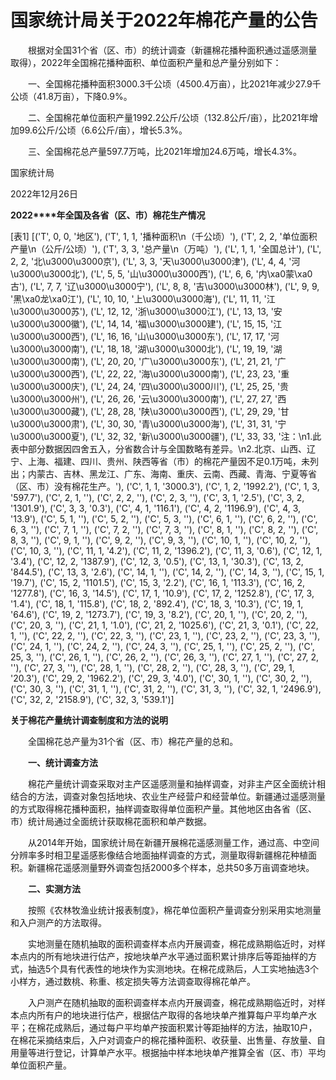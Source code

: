 # 国家统计局关于2022年棉花产量的公告

　　根据对全国31个省（区、市）的统计调查（新疆棉花播种面积通过遥感测量取得），2022年全国棉花播种面积、单位面积产量和总产量分别如下：

　　一、全国棉花播种面积3000.3千公顷（4500.4万亩），比2021年减少27.9千公顷（41.8万亩），下降0.9%。

　　二、全国棉花单位面积产量1992.2公斤/公顷（132.8公斤/亩），比2021年增加99.6公斤/公顷（6.6公斤/亩），增长5.3%。

　　三、全国棉花总产量597.7万吨，比2021年增加24.6万吨，增长4.3%。

国家统计局   

2022年12月26日

**2022****年全国及各省（区、市）棉花生产情况**

[表1]
[('T', 0, 0, '地区'), ('T', 1, 1, '播种面积\n（千公顷）'), ('T', 2, 2, '单位面积产量\n（公斤/公顷）'), ('T', 3, 3, '总产量\n（万吨）'), ('L', 1, 1, '全国总计'), ('L', 2, 2, '北\u3000\u3000京'), ('L', 3, 3, '天\u3000\u3000津'), ('L', 4, 4, '河\u3000\u3000北'), ('L', 5, 5, '山\u3000\u3000西'), ('L', 6, 6, '内\xa0蒙\xa0古'), ('L', 7, 7, '辽\u3000\u3000宁'), ('L', 8, 8, '吉\u3000\u3000林'), ('L', 9, 9, '黑\xa0龙\xa0江'), ('L', 10, 10, '上\u3000\u3000海'), ('L', 11, 11, '江\u3000\u3000苏'), ('L', 12, 12, '浙\u3000\u3000江'), ('L', 13, 13, '安\u3000\u3000徽'), ('L', 14, 14, '福\u3000\u3000建'), ('L', 15, 15, '江\u3000\u3000西'), ('L', 16, 16, '山\u3000\u3000东'), ('L', 17, 17, '河\u3000\u3000南'), ('L', 18, 18, '湖\u3000\u3000北'), ('L', 19, 19, '湖\u3000\u3000南'), ('L', 20, 20, '广\u3000\u3000东'), ('L', 21, 21, '广\u3000\u3000西'), ('L', 22, 22, '海\u3000\u3000南'), ('L', 23, 23, '重\u3000\u3000庆'), ('L', 24, 24, '四\u3000\u3000川'), ('L', 25, 25, '贵\u3000\u3000州'), ('L', 26, 26, '云\u3000\u3000南'), ('L', 27, 27, '西\u3000\u3000藏'), ('L', 28, 28, '陕\u3000\u3000西'), ('L', 29, 29, '甘\u3000\u3000肃'), ('L', 30, 30, '青\u3000\u3000海'), ('L', 31, 31, '宁\u3000\u3000夏'), ('L', 32, 32, '新\u3000\u3000疆'), ('L', 33, 33, '注：\n1.此表中部分数据因四舍五入，分省数合计与全国数略有差异。\n2.北京、山西、辽宁、上海、福建、四川、贵州、陕西等省（市）的棉花产量因不足0.1万吨，未列出；内蒙古、吉林、黑龙江、广东、海南、重庆、云南、西藏、青海、宁夏等省（区、市）没有棉花生产。'), ('C', 1, 1, '3000.3'), ('C', 1, 2, '1992.2'), ('C', 1, 3, '597.7'), ('C', 2, 1, ''), ('C', 2, 2, ''), ('C', 2, 3, ''), ('C', 3, 1, '2.5'), ('C', 3, 2, '1301.9'), ('C', 3, 3, '0.3'), ('C', 4, 1, '116.1'), ('C', 4, 2, '1196.9'), ('C', 4, 3, '13.9'), ('C', 5, 1, ''), ('C', 5, 2, ''), ('C', 5, 3, ''), ('C', 6, 1, ''), ('C', 6, 2, ''), ('C', 6, 3, ''), ('C', 7, 1, ''), ('C', 7, 2, ''), ('C', 7, 3, ''), ('C', 8, 1, ''), ('C', 8, 2, ''), ('C', 8, 3, ''), ('C', 9, 1, ''), ('C', 9, 2, ''), ('C', 9, 3, ''), ('C', 10, 1, ''), ('C', 10, 2, ''), ('C', 10, 3, ''), ('C', 11, 1, '4.2'), ('C', 11, 2, '1396.2'), ('C', 11, 3, '0.6'), ('C', 12, 1, '3.4'), ('C', 12, 2, '1387.9'), ('C', 12, 3, '0.5'), ('C', 13, 1, '30.3'), ('C', 13, 2, '844.5'), ('C', 13, 3, '2.6'), ('C', 14, 1, ''), ('C', 14, 2, ''), ('C', 14, 3, ''), ('C', 15, 1, '19.7'), ('C', 15, 2, '1101.5'), ('C', 15, 3, '2.2'), ('C', 16, 1, '113.3'), ('C', 16, 2, '1277.8'), ('C', 16, 3, '14.5'), ('C', 17, 1, '10.9'), ('C', 17, 2, '1252.8'), ('C', 17, 3, '1.4'), ('C', 18, 1, '115.8'), ('C', 18, 2, '892.4'), ('C', 18, 3, '10.3'), ('C', 19, 1, '64.6'), ('C', 19, 2, '1273.7'), ('C', 19, 3, '8.2'), ('C', 20, 1, ''), ('C', 20, 2, ''), ('C', 20, 3, ''), ('C', 21, 1, '1.0'), ('C', 21, 2, '1025.6'), ('C', 21, 3, '0.1'), ('C', 22, 1, ''), ('C', 22, 2, ''), ('C', 22, 3, ''), ('C', 23, 1, ''), ('C', 23, 2, ''), ('C', 23, 3, ''), ('C', 24, 1, ''), ('C', 24, 2, ''), ('C', 24, 3, ''), ('C', 25, 1, ''), ('C', 25, 2, ''), ('C', 25, 3, ''), ('C', 26, 1, ''), ('C', 26, 2, ''), ('C', 26, 3, ''), ('C', 27, 1, ''), ('C', 27, 2, ''), ('C', 27, 3, ''), ('C', 28, 1, ''), ('C', 28, 2, ''), ('C', 28, 3, ''), ('C', 29, 1, '20.3'), ('C', 29, 2, '1962.2'), ('C', 29, 3, '4.0'), ('C', 30, 1, ''), ('C', 30, 2, ''), ('C', 30, 3, ''), ('C', 31, 1, ''), ('C', 31, 2, ''), ('C', 31, 3, ''), ('C', 32, 1, '2496.9'), ('C', 32, 2, '2158.9'), ('C', 32, 3, '539.1')]

**关于棉花产量统计调查制度和方法的说明**

　　全国棉花总产量为31个省（区、市）棉花产量的总和。

　　**一、统计调查方法**

　　棉花产量统计调查采取对主产区遥感测量和抽样调查，对非主产区全面统计相结合的方法，调查对象包括地块、农业生产经营户和经营单位。新疆通过遥感测量的方式取得棉花播种面积，抽样调查取得单位面积产量。其他地区由各省（区、市）统计局通过全面统计获取棉花面积和单产数据。

　　从2014年开始，国家统计局在新疆开展棉花遥感测量工作，通过高、中空间分辨率多时相卫星遥感影像结合地面抽样调查的方式，测量取得新疆棉花种植面积。新疆棉花遥感测量野外调查包括2000多个样本，总共50多万亩调查地块。

　　**二、实测方法**

　　按照《农林牧渔业统计报表制度》，棉花单位面积产量调查分别采用实地测量和入户测产的方法取得。

　　实地测量在随机抽取的面积调查样本点内开展调查，棉花成熟期临近时，对样本点内的所有地块进行估产，按地块单产水平通过面积累计排序后等距抽样的方式，抽选5个具有代表性的地块作为实测地块。在棉花成熟后，人工实地抽选3个小样方，通过数桃、称重、核定损失等方法调查取得棉花单产。

　　入户测产在随机抽取的面积调查样本点内开展调查，棉花成熟期临近时，对样本点内所有户的地块进行估产，根据估产取得的各地块单产推算每户平均单产水平；在棉花成熟后，通过每户平均单产按面积累计等距抽样的方法，抽取10户，在棉花采摘结束后，入户对调查户的棉花播种面积、收获量、出售量、存放量、自用量等进行登记，计算单产水平。根据抽中样本地块单产推算全省（区、市）平均单位面积产量。